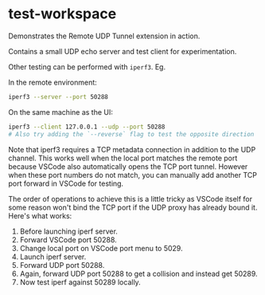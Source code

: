 # test-workspace

Demonstrates the Remote UDP Tunnel extension in action.

Contains a small UDP echo server and test client for experimentation.

Other testing can be performed with `iperf3`. Eg.

In the remote environment:

```bash
iperf3 --server --port 50288
```

On the same machine as the UI:

```bash
iperf3 --client 127.0.0.1 --udp --port 50288
# Also try adding the `--reverse` flag to test the opposite direction
```

Note that iperf3 requires a TCP metadata connection in addition to the UDP channel. This works well when the local port matches the remote port because VSCode also automatically opens the TCP port tunnel. However when these port numbers do not match, you can manually add another TCP port forward in VSCode for testing.

The order of operations to achieve this is a little tricky as VSCode itself for some reason won't bind the TCP port if the UDP proxy has already bound it. Here's what works:

1. Before launching iperf server.
1. Forward VSCode port 50288.
1. Change local port on VSCode port menu to 5029.
1. Launch iperf server.
1. Forward UDP port 50288.
1. Again, forward UDP port 50288 to get a collision and instead get 50289.
1. Now test iperf against 50289 locally.
